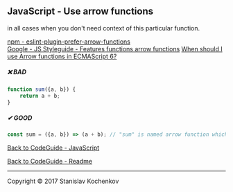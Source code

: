 ## JavaScript - Use arrow functions

in all cases when you don't need context of this particular function.

[npm - eslint-plugin-prefer-arrow-functions](https://www.npmjs.com/package/eslint-plugin-prefer-arrow-functions)  
[Google - JS Styleguide - Features functions arrow functions](https://google.github.io/styleguide/jsguide.html#features-functions-arrow-functions)
[When should I use Arrow functions in ECMAScript 6?](https://stackoverflow.com/questions/22939130/when-should-i-use-arrow-functions-in-ecmascript-6)

##### ❌ BAD

```javascript
function sum({a, b}) {
    return a + b;
}
```

##### ✔ GOOD

```javascript
const sum = ({a, b}) => (a + b); // "sum" is named arrow function which has name in stacktrace
```

[Back to CodeGuide - JavaScript](https://github.com/UserBug/codeGuide/tree/v2/docs/javaScript)

[Back to CodeGuide - Readme](https://github.com/UserBug/codeGuide/tree/v2)

---
Copyright © 2017 Stanislav Kochenkov 